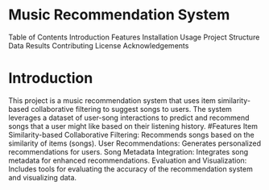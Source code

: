 # Music Recommendation System
Table of Contents
Introduction
Features
Installation
Usage
Project Structure
Data
Results
Contributing
License
Acknowledgements
# Introduction
This project is a music recommendation system that uses item similarity-based collaborative filtering to suggest songs to users.
The system leverages a dataset of user-song interactions to predict and recommend songs that a user might like based on their listening history.
#Features
Item Similarity-based Collaborative Filtering: Recommends songs based on the similarity of items (songs).
User Recommendations: Generates personalized recommendations for users.
Song Metadata Integration: Integrates song metadata for enhanced recommendations.
Evaluation and Visualization: Includes tools for evaluating the accuracy of the recommendation system and visualizing data.
